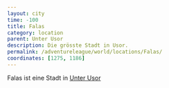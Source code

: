 ```yaml
---
layout: city
time: -100
title: Falas
category: location
parent: Unter Usor
description: Die grösste Stadt in Usor.
permalink: /adventureleague/world/locations/Falas/
coordinates: [1275, 1186]
---
```


Falas ist eine Stadt in [Unter Usor](../unter_usor)
